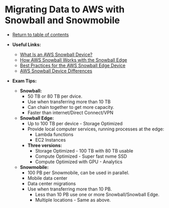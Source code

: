 # Migrating Data to AWS with Snowball and Snowmobile

* [Return to table of contents](../../../README.md)

* **Useful Links:**
  * [What Is an AWS Snowball Device?](https://docs.aws.amazon.com/snowball/latest/ug/whatissnowball.html)
  * [How AWS Snowball Works with the Snowball Edge](https://docs.aws.amazon.com/snowball/latest/developer-guide/how-it-works.html)
  * [Best Practices for the AWS Snowball Edge Device](https://docs.aws.amazon.com/snowball/latest/developer-guide/BestPractices.html)
  * [AWS Snowball Device Differences](https://docs.aws.amazon.com/snowball/latest/developer-guide/device-differences.html)

* **Exam Tips:**
  * **Snowball:**
    * 50 TB or 80 TB per dvice.
    * Use when transferring more than 10 TB
    * Can chain together to get more capacity.
    * Faster than internet/Direct Connect/VPN
  * **Snowball Edge:**
    * Up to 100 TB per device - Storage Optimized
    * Provide local computer services, running processes at the edge:
      * Lambda functions
      * EC2 Instances
    * **Three versions:**
      * Storage Optimized - 100 TB with 80 TB usable
      * Compute Optimized - Super fast nvme SSD
      * Compute Optimized with GPU - Analytics
  * **Snowmobile:**
    * 100 PB per Snowmobile, can be used in parallel.
    * Mobile data center
    * Data center migrations
    * Use when transferring more than 10 PB.
      * Less than 10 PB use one or more Snowball/Snowball Edge.
      * Multiple locations - Same as above.
